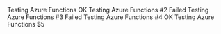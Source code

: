 Testing Azure Functions OK
Testing Azure Functions #2 Failed
Testing Azure Functions #3 Failed
Testing Azure Functions #4 OK
Testing Azure Functions $5

